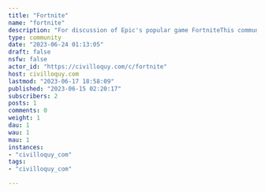 ```yaml
---
title: "Fortnite" 
name: "fortnite"
description: "For discussion of Epic's popular game FortniteThis community is not affiliated with Epic in any respect."
type: community
date: "2023-06-24 01:13:05"
draft: false
nsfw: false
actor_id: "https://civilloquy.com/c/fortnite"
host: civilloquy.com
lastmod: "2023-06-17 18:58:09"
published: "2023-06-15 02:20:17"
subscribers: 2
posts: 1
comments: 0
weight: 1
dau: 1
wau: 1
mau: 1
instances:
- "civilloquy_com"
tags: 
- "civilloquy_com"

---
```

